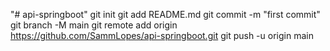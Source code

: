 "# api-springboot"    git init   git add README.md   git commit -m "first commit"   git branch -M main   git remote add origin https://github.com/SammLopes/api-springboot.git   git push -u origin main
